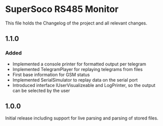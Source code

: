 # SuperSoco RS485 Monitor

This file holds the Changelog of the project and all relevant changes.

## 1.1.0
### Added
- Implemented a console printer for formatted output per telegram
- Implemented TelegramPlayer for replaying telegrams from files
- First base information for GSM status
- Implemented SerialSimulator to replay data on the serial port
- Introduced interface IUserVisualizeable and LogPrinter, so the output can be selected by the user

## 1.0.0
Initial release including support for live parsing and parsing of stored files.
